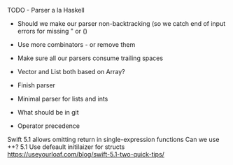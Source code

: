 TODO - Parser a la Haskell

- Should we make our parser non-backtracking (so we catch end of input errors for missing " or ()
- Use more combinators - or remove them
- Make sure all our parsers consume trailing spaces

- Vector and List both based on Array?

- Finish parser
- Minimal parser for lists and ints

- What should be in git
- Operator precedence



Swift 5.1 allows omitting return in single-expression functions
Can we use ++?
5.1 Use defeault initilaizer for structs https://useyourloaf.com/blog/swift-5.1-two-quick-tips/

